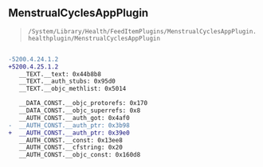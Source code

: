 ## MenstrualCyclesAppPlugin

> `/System/Library/Health/FeedItemPlugins/MenstrualCyclesAppPlugin.healthplugin/MenstrualCyclesAppPlugin`

```diff

-5200.4.24.1.2
+5200.4.25.1.2
   __TEXT.__text: 0x44b8b8
   __TEXT.__auth_stubs: 0x95d0
   __TEXT.__objc_methlist: 0x5014

   __DATA_CONST.__objc_protorefs: 0x170
   __DATA_CONST.__objc_superrefs: 0x8
   __AUTH_CONST.__auth_got: 0x4af0
-  __AUTH_CONST.__auth_ptr: 0x3b98
+  __AUTH_CONST.__auth_ptr: 0x39e0
   __AUTH_CONST.__const: 0x13ee8
   __AUTH_CONST.__cfstring: 0x20
   __AUTH_CONST.__objc_const: 0x160d8

```

